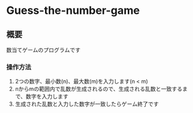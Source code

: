 # Guess-the-number-game

## 概要

数当てゲームのプログラムです

### 操作方法

1. 2つの数字、最小数(n)、最大数(m)を入力します(n < m)
2. nからmの範囲内で乱数が生成されるので、生成される乱数と一致するまで、数字を入力します
3. 生成された乱数と入力した数字が一致したらゲーム終了です